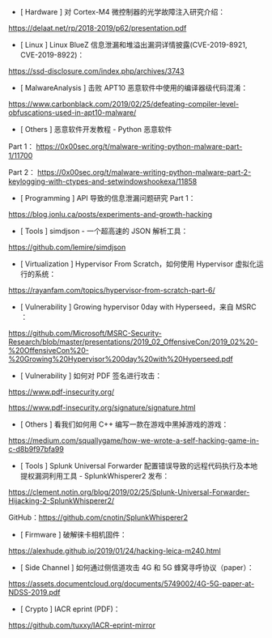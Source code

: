 * [ Hardware ]  对 Cortex-M4 微控制器的光学故障注入研究介绍： 

https://delaat.net/rp/2018-2019/p62/presentation.pdf



* [ Linux ]  Linux BlueZ 信息泄漏和堆溢出漏洞详情披露(CVE-2019-8921, CVE-2019-8922)：

https://ssd-disclosure.com/index.php/archives/3743





* [ MalwareAnalysis ]  击败 APT10 恶意软件中使用的编译器级代码混淆：

https://www.carbonblack.com/2019/02/25/defeating-compiler-level-obfuscations-used-in-apt10-malware/



* [ Others ]  恶意软件开发教程 - Python 恶意软件

Part 1： https://0x00sec.org/t/malware-writing-python-malware-part-1/11700  

Part 2： https://0x00sec.org/t/malware-writing-python-malware-part-2-keylogging-with-ctypes-and-setwindowshookexa/11858



* [ Programming ]  API 导致的信息泄漏问题研究 Part 1：

https://blog.jonlu.ca/posts/experiments-and-growth-hacking



* [ Tools ]  simdjson  - 一个超高速的 JSON 解析工具： 

https://github.com/lemire/simdjson



* [ Virtualization ]  Hypervisor From Scratch，如何使用 Hypervisor 虚拟化运行的系统：

https://rayanfam.com/topics/hypervisor-from-scratch-part-6/



* [ Vulnerability ]  Growing hypervisor 0day with Hyperseed，来自 MSRC ：

https://github.com/Microsoft/MSRC-Security-Research/blob/master/presentations/2019_02_OffensiveCon/2019_02%20-%20OffensiveCon%20-%20Growing%20Hypervisor%200day%20with%20Hyperseed.pdf



* [ Vulnerability ]  如何对 PDF 签名进行攻击： 

https://www.pdf-insecurity.org/  

https://www.pdf-insecurity.org/signature/signature.html





* [ Others ]  看我们如何用 C++ 编写一款在游戏中黑掉游戏的游戏： 

https://medium.com/squallygame/how-we-wrote-a-self-hacking-game-in-c-d8b9f97bfa99



* [ Tools ]  Splunk Universal Forwarder 配置错误导致的远程代码执行及本地提权漏洞利用工具 - SplunkWhisperer2 发布： 

https://clement.notin.org/blog/2019/02/25/Splunk-Universal-Forwarder-Hijacking-2-SplunkWhisperer2/ 

GitHub：https://github.com/cnotin/SplunkWhisperer2



* [ Firmware ]  破解徕卡相机固件：

 https://alexhude.github.io/2019/01/24/hacking-leica-m240.html



* [ Side Channel ]  如何通过侧信道攻击 4G 和 5G 蜂窝寻呼协议（paper）： 

https://assets.documentcloud.org/documents/5749002/4G-5G-paper-at-NDSS-2019.pdf



* [ Crypto ]  IACR eprint (PDF)： 

https://github.com/tuxxy/IACR-eprint-mirror
